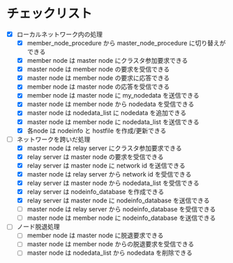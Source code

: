 # チェックリスト

- [x] ローカルネットワーク内の処理
  - [x] member_node_procedure から master_node_procedure に切り替えができる
  - [x] member node は master node にクラスタ参加要求できる
  - [x] master node は member node の要求を受信できる
  - [x] master node は member node の要求に応答できる
  - [x] member node は master node の応答を受信できる
  - [x] member node は master node に my_nodedata を送信できる
  - [x] master node は member node から nodedata を受信できる
  - [x] master node は nodedata_list に nodedata を追加できる
  - [x] master node は member node に nodedata_list を送信できる
  - [x] 各node は nodeinfo と hostfile を作成/更新できる

- [ ] ネットワークを跨いだ処理
  - [x] master node は relay server にクラスタ参加要求できる
  - [x] relay server は master node の要求を受信できる
  - [x] relay server は master node に network id を送信できる
  - [x] master node は relay server から network id を受信できる
  - [x] relay server は master node から nodedata_list を受信できる
  - [x] relay server は nodeinfo_database を作成できる
  - [x] relay server は master node に nodeinfo_database を送信できる
  - [ ] master node は relay server から nodeinfo_database を受信できる
  - [ ] master node は member node に nodeinfo_database を送信できる

- [ ] ノード脱退処理
  - [ ] member node は master node に脱退要求できる
  - [ ] master node は member node からの脱退要求を受信できる
  - [ ] master node は nodedata_list から nodedata を削除できる
